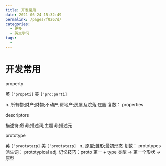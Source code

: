 ```yaml
---
title: 开发常用
date: 2021-06-24 15:32:49
permalink: /pages/f0267d/
categories:
  - 更多
  - 英文学习
tags:
  - 
---
```

# 开发常用

property

英 `[ˈprɒpəti]`   美 `[ˈprɑːpərti] ` 

n.
所有物;财产;财物;不动产;房地产;房屋及院落;庄园
复数： properties

descriptors

描述符;叙词;描述词;主题词;描述元

prototype

英 `[ˈprəʊtətaɪp]`   美 `[ˈproʊtətaɪp] ` 
n.
原型;雏形;最初形态
复数： prototypes
派生词： prototypical adj.
记忆技巧：proto 第一 + type 类型 → 第一个形状 → 原型